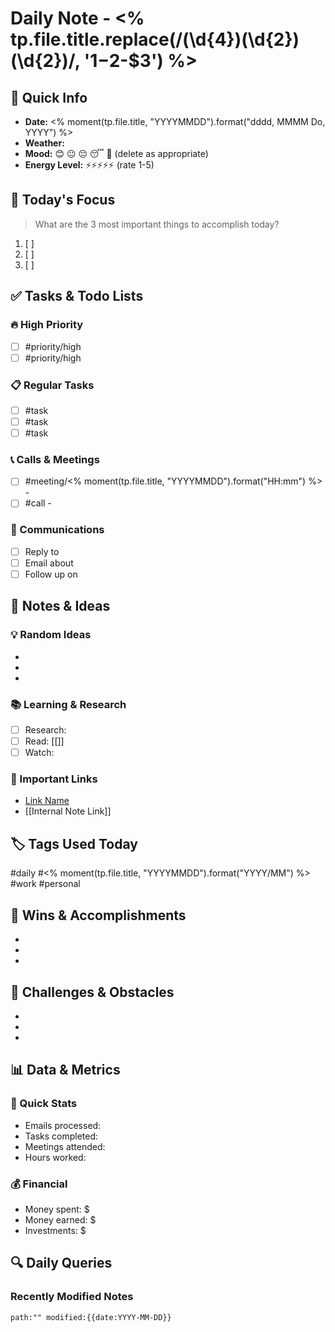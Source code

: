 # Daily Note - <% tp.file.title.replace(/(\d{4})(\d{2})(\d{2})/, '$1-$2-$3') %>

## 📅 Quick Info
- **Date:** <% moment(tp.file.title, "YYYYMMDD").format("dddd, MMMM Do, YYYY") %>
- **Weather:** 
- **Mood:** 😊 😐 😔 😴 😤 (delete as appropriate)
- **Energy Level:** ⚡⚡⚡⚡⚡ (rate 1-5)

## 🎯 Today's Focus
> What are the 3 most important things to accomplish today?

1. [ ] 
2. [ ] 
3. [ ] 

## ✅ Tasks & Todo Lists

### 🔥 High Priority
- [ ] #priority/high 
- [ ] #priority/high 

### 📋 Regular Tasks
- [ ] #task 
- [ ] #task 
- [ ] #task 

### 📞 Calls & Meetings
- [ ] #meeting/<% moment(tp.file.title, "YYYYMMDD").format("HH:mm") %> - 
- [ ] #call - 

### 📧 Communications
- [ ] Reply to 
- [ ] Email about 
- [ ] Follow up on 

## 📝 Notes & Ideas

### 💡 Random Ideas
- 
- 
- 

### 📚 Learning & Research
- [ ] Research: 
- [ ] Read: [[]]
- [ ] Watch: 

### 🔗 Important Links
- [Link Name](URL)
- [[Internal Note Link]]

## 🏷️ Tags Used Today
#daily #<% moment(tp.file.title, "YYYYMMDD").format("YYYY/MM") %> #work #personal

## 🎉 Wins & Accomplishments
- 
- 
- 

## 🤔 Challenges & Obstacles
- 
- 
- 

## 📊 Data & Metrics
### 🔢 Quick Stats
- Emails processed: 
- Tasks completed: 
- Meetings attended: 
- Hours worked: 

### 💰 Financial
- Money spent: $
- Money earned: $
- Investments: $

## 🔍 Daily Queries
### Recently Modified Notes
```query
path:"" modified:{{date:YYYY-MM-DD}}